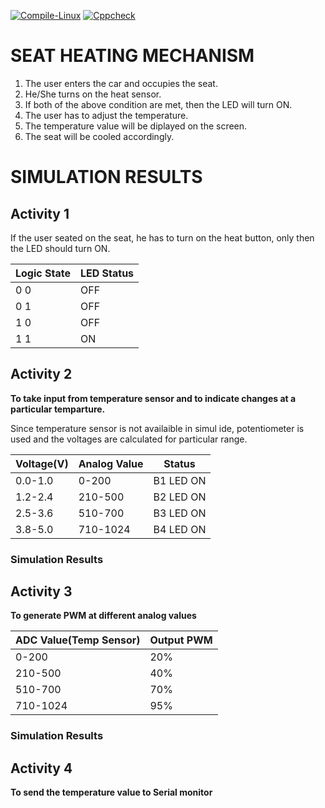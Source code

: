
[![Compile-Linux](https://github.com/256653/LnT_EmbeddedC/actions/workflows/compile.yml/badge.svg)](https://github.com/256653/LnT_EmbeddedC/actions/workflows/compile.yml)
[![Cppcheck](https://github.com/256653/LnT_EmbeddedC/actions/workflows/code.yml/badge.svg)](https://github.com/256653/LnT_EmbeddedC/actions/workflows/code.yml)

# SEAT HEATING MECHANISM
1. The user enters the car and occupies the seat.
2. He/She turns on the heat sensor.
3. If both of the above condition are met, then the LED will turn ON.
4. The user has to adjust the temperature.
5. The temperature value will be diplayed on the screen.
6. The seat will be cooled accordingly.

# SIMULATION RESULTS

## Activity 1

If the user seated on the seat, he has to turn on the heat button, only then the LED should turn ON.

| Logic State | LED Status |
| ----- | ----- |
| 0 0 | OFF |
| 0 1 | OFF |
| 1 0 | OFF |
| 1 1 | ON |

## Activity 2

**To take input from temperature sensor and to indicate changes at a particular temparture.**

Since temperature sensor is not availaible in simul ide, potentiometer is used and the voltages are calculated for particular range.

|Voltage(V)|Analog Value|Status|
|----|----|----|
|0.0-1.0|0-200|B1 LED ON|
|1.2-2.4|210-500|B2 LED ON|
|2.5-3.6|510-700|B3 LED ON|
|3.8-5.0|710-1024|B4 LED ON|

### Simulation Results

## Activity 3

**To generate PWM at different analog values**

|ADC Value(Temp Sensor)|Output PWM|
|----|----|
|0-200|20%|
|210-500|40%|
|510-700|70%|
|710-1024|95%|

### Simulation Results

## Activity 4

**To send the temperature value to Serial monitor**